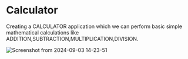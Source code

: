 # Calculator
Creating a CALCULATOR application which we can perform basic simple mathematical calculations like ADDITION,SUBTRACTION,MULTIPLICATION,DIVISION.

![Screenshot from 2024-09-03 14-23-51](https://github.com/user-attachments/assets/dfd0817c-8a5d-4d34-9aa0-5eb27234cbca)
